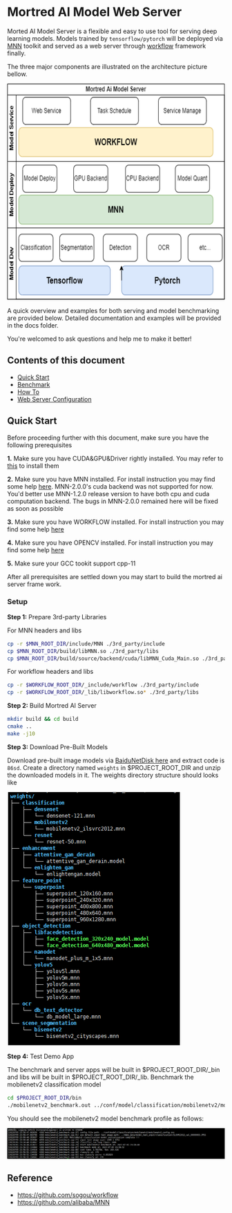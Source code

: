 # Mortred AI Model Web Server

Morted AI Model Server is a flexible and easy to use tool for serving deep learning models. Models trained by `tensorflow/pytorch` will be deployed via [MNN](https://github.com/alibaba/MNN) toolkit and served as a web server through [workflow](https://github.com/sogou/workflow) framework finally.

The three major components are illustrated on the architecture picture bellow.

<p align="left">
  <img src='./resources/images/simple_architecture.png' alt='simple_architecture' height="500px" width="600px">
</p>

A quick overview and examples for both serving and model benchmarking are provided below. Detailed documentation and examples will be provided in the docs folder.

You're welcomed to ask questions and help me to make it better!

## Contents of this document

* [Quick Start](#quick-start)
* [Benchmark](#benchmark)
* [How To](#how-to)
* [Web Server Configuration](#web-server-configuration)

## Quick Start

Before proceeding further with this document, make sure you have the following prerequisites

**1.** Make sure you have CUDA&GPU&Driver rightly installed. You may refer to [this](https://developer.nvidia.com/cuda-toolkit) to install them

**2.** Make sure you have MNN installed. For install instruction you may find some help [here](https://www.yuque.com/mnn/en/build_linux). MNN-2.0.0's cuda backend was not supported for now. You'd better use MNN-1.2.0 release version to have both cpu and cuda computation backend. The bugs in MNN-2.0.0 remained here will be fixed as soon as possible

**3.** Make sure you have WORKFLOW installed. For install instruction you may find some help [here](https://github.com/sogou/workflow)

**4.** Make sure you have OPENCV installed. For install instruction you may find some help [here](https://docs.opencv.org/4.x/d7/d9f/tutorial_linux_install.html)

**5.** Make sure your GCC tookit support cpp-11

After all prerequisites are settled down you may start to build the mortred ai server frame work.

### Setup

**Step 1:** Prepare 3rd-party Libraries

For MNN headers and libs

```bash
cp -r $MNN_ROOT_DIR/include/MNN ./3rd_party/include
cp $MNN_ROOT_DIR/build/libMNN.so ./3rd_party/libs
cp $MNN_ROOT_DIR/build/source/backend/cuda/libMNN_Cuda_Main.so ./3rd_party/libs
```

For workflow headers and libs

```bash
cp -r $WORKFLOW_ROOT_DIR/_include/workflow ./3rd_party/include
cp -r $WORKFLOW_ROOT_DIR/_lib/libworkflow.so* ./3rd_party/libs
```

**Step 2:** Build Mortred AI Server

```bash
mkdir build && cd build
cmake ..
make -j10
```

**Step 3:** Download Pre-Built Models

Download pre-built image models via [BaiduNetDisk here](https://pan.baidu.com/s/1sLLSE1CWksKNxmRIGaQn_A) and extract code is `86sd`. Create a directory named `weights` in $PROJECT_ROOT_DIR and unzip the downloaded models in it. The weights directory  structure should looks like

<p align="left">
  <img src='./resources/images/weights_folder_structure.png' alt='weights_folder_architecture'>
</p>

**Step 4:** Test Demo App

The benchmark and server apps will be built in \$PROJECT_ROOT_DIR/_bin and libs will be built in \$PROJECT_ROOT_DIR/_lib.
Benchmark the mobilenetv2 classification model

```bash
cd $PROJECT_ROOT_DIR/bin
./mobilenetv2_benchmark.out ../conf/model/classification/mobilenetv2/mobilenetv2_config.ini
```

You should see the mobilenetv2 model benchmark profile as follows:

<p align="left">
  <img src='./resources/images/mobilenetv2_demo_benchmark.png' alt='mobilenetv2_demo_benchmark'>
</p>

## Reference

* <https://github.com/sogou/workflow>
* <https://github.com/alibaba/MNN>
